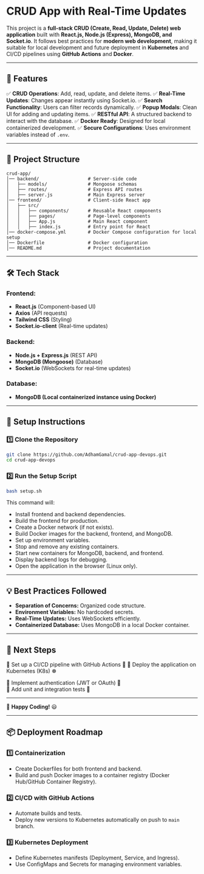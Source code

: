 # CRUD App with Real-Time Updates

This project is a **full-stack CRUD (Create, Read, Update, Delete) web application** built with **React.js, Node.js (Express), MongoDB, and Socket.io**. It follows best practices for **modern web development**, making it suitable for local development and future deployment in **Kubernetes** and CI/CD pipelines using **GitHub Actions** and **Docker**.

---

## **🚀 Features**

✅ **CRUD Operations**: Add, read, update, and delete items.
✅ **Real-Time Updates**: Changes appear instantly using Socket.io.
✅ **Search Functionality**: Users can filter records dynamically.
✅ **Popup Modals**: Clean UI for adding and updating items.
✅ **RESTful API**: A structured backend to interact with the database.
✅ **Docker Ready**: Designed for local containerized development.
✅ **Secure Configurations**: Uses environment variables instead of `.env`.

---

## **📂 Project Structure**

```
crud-app/
│── backend/                  # Server-side code
│   ├── models/               # Mongoose schemas
│   ├── routes/               # Express API routes
│   ├── server.js             # Main Express server
│── frontend/                 # Client-side React app
│   ├── src/
│   │   ├── components/       # Reusable React components
│   │   ├── pages/            # Page-level components
│   │   ├── App.js            # Main React component
│   │   ├── index.js          # Entry point for React
│── docker-compose.yml        # Docker Compose configuration for local setup
│── Dockerfile                # Docker configuration
│── README.md                 # Project documentation
```

---

## **🛠️ Tech Stack**

### **Frontend:**
- **React.js** (Component-based UI)
- **Axios** (API requests)
- **Tailwind CSS** (Styling)
- **Socket.io-client** (Real-time updates)

### **Backend:**
- **Node.js + Express.js** (REST API)
- **MongoDB (Mongoose)** (Database)
- **Socket.io** (WebSockets for real-time updates)

### **Database:**
- **MongoDB (Local containerized instance using Docker)**

---

## **🔧 Setup Instructions**

### **1️⃣ Clone the Repository**
```sh
git clone https://github.com/AdhamGamal/crud-app-devops.git
cd crud-app-devops
```

### **2️⃣ Run the Setup Script**
```sh
bash setup.sh
```
This command will:
- Install frontend and backend dependencies.
- Build the frontend for production.
- Create a Docker network (if not exists).
- Build Docker images for the backend, frontend, and MongoDB.
- Set up environment variables.
- Stop and remove any existing containers.
- Start new containers for MongoDB, backend, and frontend.
- Display backend logs for debugging.
- Open the application in the browser (Linux only).

---

## **💡 Best Practices Followed**

- **Separation of Concerns:** Organized code structure.
- **Environment Variables:** No hardcoded secrets.
- **Real-Time Updates:** Uses WebSockets efficiently.
- **Containerized Database:** Uses MongoDB in a local Docker container.

---

## **📌 Next Steps**

🔹 Set up a CI/CD pipeline with GitHub Actions 🚀
🔹 Deploy the application on Kubernetes (K8s) ☸️

🔹 Implement authentication (JWT or OAuth) 🔐  
🔹 Add unit and integration tests 🧪  

---

🚀 **Happy Coding!** 😃

---

## **📦 Deployment Roadmap**

### **1️⃣ Containerization**
- Create Dockerfiles for both frontend and backend.
- Build and push Docker images to a container registry (Docker Hub/GitHub Container Registry).

### **2️⃣ CI/CD with GitHub Actions**
- Automate builds and tests.
- Deploy new versions to Kubernetes automatically on push to `main` branch.

### **3️⃣ Kubernetes Deployment**
- Define Kubernetes manifests (Deployment, Service, and Ingress).
- Use ConfigMaps and Secrets for managing environment variables.